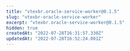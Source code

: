 ```yaml
---
title: "vtexbr.oracle-service-worker@0.1.5"
slug: "vtexbr-oracle-service-worker"
excerpt: "vtexbr.oracle-service-worker@0.1.5"
hidden: true
createdAt: "2022-07-28T16:31:57.330Z"
updatedAt: "2022-07-28T16:52:24.001Z"
---
```

